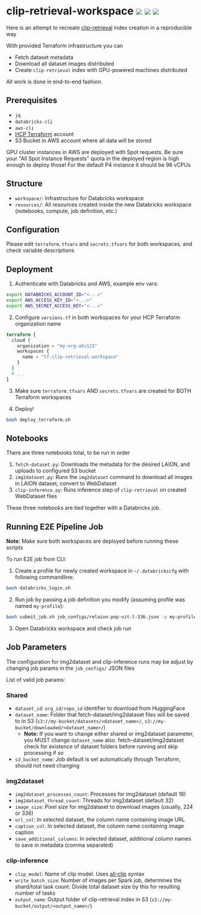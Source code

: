 # clip-retrieval-workspace ![](https://img.shields.io/badge/Databricks-FF3621?logo=Databricks&logoColor=white) ![](https://img.shields.io/badge/Amazon_Web_Services-FF9900) ![](https://img.shields.io/badge/Terraform-7B42BC?logo=terraform&logoColor=white)

Here is an attempt to recreate [clip-retrieval](https://github.com/rom1504/clip-retrieval) index creation in a reproducible way

With provided Terraform infrastructure you can

- Fetch dataset metadata
- Download all dataset images distributed
- Create `clip-retrieval` index with GPU-powered machines distributed

All work is done in end-to-end fashion.

## Prerequisites

- `jq`
- `databricks-cli`
- `aws-cli`
- [HCP Terraform](https://app.terraform.io) account
- S3 Bucket in AWS account where all data will be stored

GPU cluster instances in AWS are deployed with Spot requests. Be sure your "All <node type> Spot Instance Requests" quota in the deployed region is high enough to deploy those! For the default P4 instance it should be 96 vCPUs

## Structure

- `workspace/`: Infrastructure for Databricks workspace
- `resources/`: All resources created inside the new Databricks workspace (notebooks, compute, job definition, etc.)

## Configuration

Please edit `terraform.tfvars` and `secrets.tfvars` for both workspaces, and check variable descriptions

## Deployment

1. Authenticate with Databricks and AWS, example env vars:

``` bash
export DATABRICKS_ACCOUNT_ID="<...>"
export AWS_ACCESS_KEY_ID="<...>"
export AWS_SECRET_ACCESS_KEY="<...>"
```

2. Configure `versions.tf` in both workspaces for your HCP Terraform organization name

```terraform
terraform {
  cloud {
    organization = "my-org-abc123"
    workspaces {
      name = "tf-clip-retrieval-workspace"
    }
  }
  # ...
}
```

3. Make sure `terraform.tfvars` AND `secrets.tfvars` are created for BOTH Terraform workspaces

4. Deploy!

``` bash
bash deploy_terraform.sh
```

## Notebooks

There are three notebooks total, to be run in order

1. `fetch-dataset.py`: Downloads the metadata for the desired LAION, and uploads to configured S3 bucket
2. `img2dataset.py`: Runs the `img2dataset` command to download all images in LAION dataset, convert to WebDataset
3. `clip-inference.py`: Runs inference step of `clip-retrieval` on created WebDataset files

These three notebooks are tied together with a Databricks job.

## Running E2E Pipeline Job

**Note:** Make sure both workspaces are deployed before running these scripts

To run E2E job from CLI:

1. Create a profile for newly created workspace in `~/.databrickscfg` with following commandline:

``` bash
bash databricks_login.sh
```

2. Run job by passing a job definition you modify (assuming profile was named `my-profile`):

```bash
bash submit_job.sh job_configs/relaion-pop-vit-l-336.json -p my-profile
```

3. Open Databricks workspace and check job run

## Job Parameters

The configuration for img2dataset and clip-inference runs may be adjust by changing job params in the `job_configs/` JSON files

List of valid job params:

### Shared

- `dataset_id`: `org_id/repo_id` identifier to download from HuggingFace 
- `dataset_name`: Folder that fetch-dataset/img2dataset files will be saved to in S3 (`s3://my-bucket/datasets/<dataset_name>/`, `s3://my-bucket/downloaded/<dataset_name>/`)
  + **Note:** If you want to change either shared or img2dataset parameter, you MUST change `dataset_name` also. fetch-dataset/img2dataset check for existence of dataset folders before running and skip processing if so
- `s3_bucket_name`: Job default is set automatically through Terraform, should not need changing

### img2dataset

- `img2dataset_processes_count`: Processes for img2dataset (default 16)
- `img2dataset_thread_count`: Threads for img2dataset (default 32)
- `image_size`: Pixel size for img2dataset to download images (usually, 224 or 336)
- `url_col`: In selected dataset, the column name containing image URL
- `caption_col`: In selected dataset, the column name containing image caption
- `save_additional_columns`: In selected dataset, additional column names to save in metadata (comma separated)

### clip-inference

- `clip_model`: Name of clip model. Uses [all-clip](https://github.com/data2ml/all-clip?tab=readme-ov-file#supported-models) syntax
- `write_batch_size`: Number of images per Spark job, determines the shard/total task count. Divide total dataset size by this for resulting number of tasks
- `output_name`: Output folder of clip-retrieval index in S3 (`s3://my-bucket/output/<output_name>/`)
